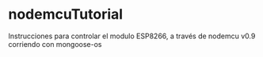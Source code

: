 # nodemcuTutorial
Instrucciones para controlar el modulo ESP8266, a través de nodemcu v0.9 corriendo con mongoose-os
